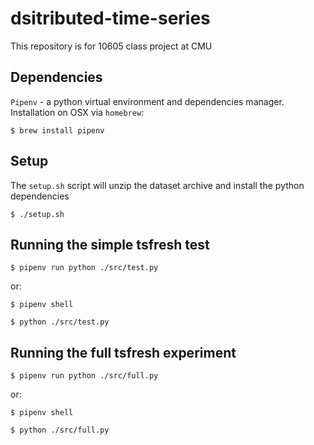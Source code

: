 # dsitributed-time-series
This repository is for 10605 class project at CMU 

## Dependencies

`Pipenv` - a python virtual environment and dependencies manager. Installation on OSX via `homebrew`: 

```$ brew install pipenv```

## Setup

The `setup.sh` script will unzip the dataset archive and install the python dependencies

```$ ./setup.sh```

## Running the simple tsfresh test

```$ pipenv run python ./src/test.py```

or:

```$ pipenv shell```

```$ python ./src/test.py```

## Running the full tsfresh experiment

```$ pipenv run python ./src/full.py```

or:

```$ pipenv shell```

```$ python ./src/full.py```

